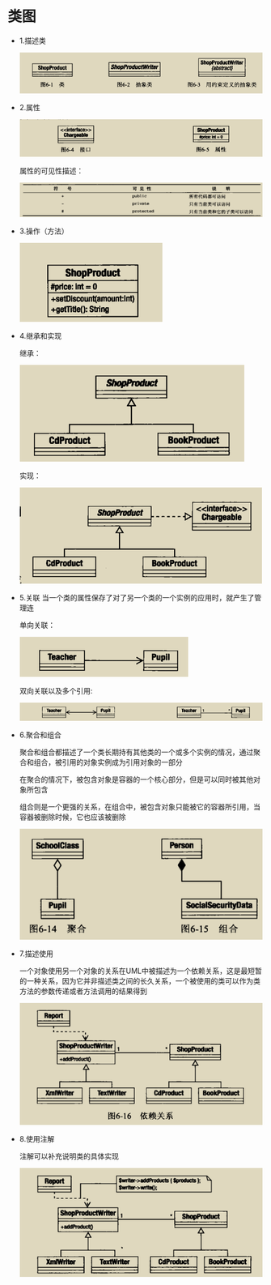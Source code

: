# 类图
  - 1.描述类

    ![类的描述](类的描述.png)

  - 2.属性

    ![属性](属性.png)

    属性的可见性描述：

    ![可见性符号](可见性符号.png)

  - 3.操作（方法）

    ![操作](操作.png)
  
  - 4.继承和实现
    
    继承：
    
    ![继承](继承.png)
    
    实现：
    
    ![实现](实现.png)
    
  - 5.关联
    当一个类的属性保存了对了另一个类的一个实例的应用时，就产生了管理连
   
    单向关联：
   
    ![单向](单向关联.png)
    
    双向关联以及多个引用:
    
    ![双向关联](双向关联.png)
  
  - 6.聚合和组合
  
    聚合和组合都描述了一个类长期持有其他类的一个或多个实例的情况，通过聚合和组合，被引用的对象实例成为引用对象的一部分
    
    在聚合的情况下，被包含对象是容器的一个核心部分，但是可以同时被其他对象所包含
    
    组合则是一个更强的关系，在组合中，被包含对象只能被它的容器所引用，当容器被删除时候，它也应该被删除
    
    ![聚合与组合](聚合与组合.png)
    
  - 7.描述使用
  
    一个对象使用另一个对象的关系在UML中被描述为一个依赖关系，这是最短暂的一种关系，因为它并非描述类之间的长久关系，一个被使用的类可以作为类方法的参数传递或者方法调用的结果得到
    
    ![依赖](依赖.png)
    
  - 8.使用注解
  
    注解可以补充说明类的具体实现
    
    ![注解](注解.png)